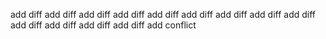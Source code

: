 add diff
add diff
add diff
add diff
add diff
add diff
add diff
add diff
add diff
add diff
add diff
add diff
add diff
add conflict
